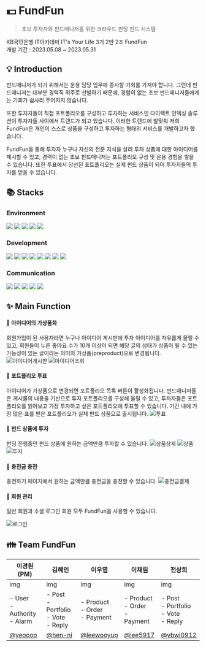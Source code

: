 # 💵 FundFun

> 초보 투자자와 펀드매니저를 위한 크라우드 펀딩 펀드 시스템

KB국민은행 IT아카데미 IT's Your Life 3기 2반 2조 FundFun<br>개발 기간 : 2023.05.08 ~ 2023.05.31

## 💡 Introduction
펀드매니저가 되기 위해서는 운용 담당 업무에 종사할 기회를 가져야 합니다. 그런데 펀드매니저는 대부분 경력직 위주로 선발하기 때문에, 경험이 없는 초보 펀드매니저들에게는 기회가 쉽사리 주어지지 않습니다.

또한 투자자들이 직접 포트폴리오를 구성하고 투자하는 서비스인 다이렉트 인덱싱 솔루션이 투자자들 사이에서 트렌드가 되고 있습니다. 이러한 트렌드에 발맞춰 저희 FundFun은 개인이 스스로 상품을 구성하고 투자하는 형태의 서비스를 개발하고자 했습니다.

FundFun을 통해 투자자 누구나 자신의 전문 지식을 살려 투자 상품에 대한 아이디어를 제시할 수 있고, 경력이 없는 초보 펀드매니저는 포트폴리오 구성 및 운용 경험을 쌓을 수 있습니다. 또한 투표에서 당선된 포트폴리오는 실제 펀드 상품이 되어 투자자들의 투자를 받을 수 있습니다.



## 📚 Stacks
### Environment
<img  src="https://img.shields.io/badge/windows-0078D6?style=for-the-badge&logo=windows&logoColor=white"> <img  src="https://img.shields.io/badge/macOS-000000?style=for-the-badge&logo=macos&logoColor=white"> <img src="https://img.shields.io/badge/intellijIdea-000000?style=for-the-badge&logo=intellijIdea&logoColor=white"> <img src="https://img.shields.io/badge/sqlDeveloper-666666?style=for-the-badge&logo=sqlDeveloper&logoColor=white"> <img src="https://img.shields.io/badge/postman-FF6C37?style=for-the-badge&logo=postman&logoColor=white">


### Development
<img  src="https://img.shields.io/badge/java-007396?style=for-the-badge&logo=java&logoColor=white"> <img  src="https://img.shields.io/badge/oracle-F80000?style=for-the-badge&logo=oracle&logoColor=white"> <img src="https://img.shields.io/badge/springboot-6DB33F?style=for-the-badge&logo=springboot&logoColor=white"> <img src="https://img.shields.io/badge/thymeleaf-005F0F?style=for-the-badge&logo=thymeleaf&logoColor=white"> <img src="https://img.shields.io/badge/html5-E34F26?style=for-the-badge&logo=html5&logoColor=white"> <img src="https://img.shields.io/badge/css-1572B6?style=for-the-badge&logo=css3&logoColor=white">  <img src="https://img.shields.io/badge/javascript-F7DF1E?style=for-the-badge&logo=javascript&logoColor=black">  <img src="https://img.shields.io/badge/jquery-0769AD?style=for-the-badge&logo=jquery&logoColor=white">

### Communication
<img src="https://img.shields.io/badge/github-181717?style=for-the-badge&logo=github&logoColor=white"> <img src="https://img.shields.io/badge/notion-000000?style=for-the-badge&logo=notion&logoColor=white"> <img src="https://img.shields.io/badge/figma-F24E1E?style=for-the-badge&logo=figma&logoColor=white"> <img src="https://img.shields.io/badge/gooleDrive-4285F4?style=for-the-badge&logo=googleDrive&logoColor=white"> <img src="https://img.shields.io/badge/googleMeet-00897B?style=for-the-badge&logo=googleMeet&logoColor=white">

## ✨ Main Function
#### 📃 아이디어의 가상품화
회원가입이 된 사용자라면 누구나 아이디어 게시판에 투자 아이디어를 자유롭게 올릴 수 있고, 회원들이 누른 좋아요 수가 10개 이상이 되면 해당 글의 상태가 상품이 될 수 있는 가능성이 있는 글이라는 의미의 가상품(preproduct)으로 변경됩니다.
![아이디어게시판](https://github.com/fundfun/fund_fund/assets/103356049/a06dd8f0-dede-4d38-bc0b-b3234a8fe05b)
![아이디어조회](https://github.com/fundfun/fund_fund/assets/103356049/e067d338-11e1-465b-aa31-47b8496d4fcc)

#### 📃 포트폴리오 투표
아이디어가 가상품으로 변경되면 포트폴리오 목록 버튼이 활성화됩니다. 펀드매니저들은 게시물의 내용을 기반으로 투자 포트폴리오를 구성해 올릴 수 있고, 투자자들은 포트폴리오를 읽어보고 가장 투자하고 싶은 포트폴리오에 투표할 수 있습니다. 기간 내에 가장 많은 표를 받은 포트폴리오가 실제 펀드 상품으로 출시됩니다.
![투표](https://github.com/fundfun/fund_fund/assets/103356049/96591adc-6e6e-483b-8b16-5c7545b42b27)

#### 📃 펀드 상품에 투자
펀딩 진행중인 펀드 상품에 원하는 금액만큼 투자할 수 있습니다.
![상품상세](https://github.com/fundfun/fund_fund/assets/103356049/616f35a0-e436-41e4-87d2-cd0bac8c8087)
![상품](https://github.com/fundfun/fund_fund/assets/103356049/7b74bf78-1aa9-44f9-ad0b-43421c4932e8)
![투자](https://github.com/fundfun/fund_fund/assets/103356049/d11c7bc8-94aa-41da-9d59-481920c55a59)

#### 📃 충전금 충전
충전하기 페이지에서 원하는 금액만큼 충전금을 충전할 수 있습니다.
![충전금결제](https://github.com/fundfun/fund_fund/assets/103356049/a4e0f4fb-282a-46d2-88de-b7b1fe391e81)

#### 📃 회원 관리
일반 회원과 소셜 로그인 회원 모두 FundFun을 사용할 수 있습니다.

![로그인](https://github.com/fundfun/fund_fund/assets/103356049/a957cad9-d009-45ed-b143-692705390bf4)


## 👪 Team FundFun
| 이경원(PM)                              | 김혜인                                              | 이우엽                                        | 이채림                                    | 전상희                                              |
|--------------------------------------|--------------------------------------------------|--------------------------------------------|----------------------------------------|--------------------------------------------------|
| img                                  | img                                              | img                                        | img                                    | img                                              |
| - User <br> - Authority <br> - Alarm | - Post <br> - Portfolio <br> - Vote <br> - Reply | - Product <br> - Order <br> - Payment      | - Product <br> - Order <br> - Payment  | - Post <br> - Portfolio <br> - Vote <br> - Reply |
| [@yeoooo](https://github.com/yeoooo) | [@hen-ni](https://github.com/hen-ni)             | [@leewooyup](https://github.com/leewooyup) | [@lee5917](https://github.com/lee5917) | [@ybwi0912](https://github.com/ybwi0912)         |
